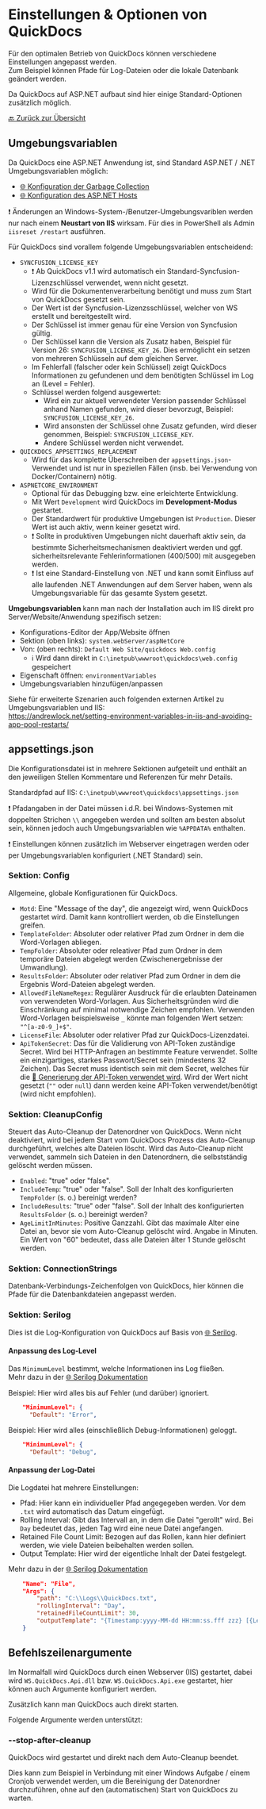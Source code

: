 # Einstellungen & Optionen von QuickDocs

Für den optimalen Betrieb von QuickDocs können verschiedene Einstellungen angepasst werden.  
Zum Beispiel können Pfade für Log-Dateien oder die lokale Datenbank geändert werden.

Da QuickDocs auf ASP\.NET aufbaut sind hier einige Standard-Optionen zusätzlich möglich.

[🔙 Zurück zur Übersicht](_toc.md)

## Umgebungsvariablen

Da QuickDocs eine ASP\.NET Anwendung ist, sind Standard ASP\.NET / \.NET Umgebungsvariablen möglich:

-   [🌐 Konfiguration der Garbage Collection](https://learn.microsoft.com/en-us/dotnet/core/runtime-config/garbage-collector)
-   [🌐 Konfiguration des ASP\.NET Hosts](https://learn.microsoft.com/en-us/aspnet/core/fundamentals/host/web-host?view=aspnetcore-8.0#host-configuration-values)

❗ Änderungen an Windows-System-/Benutzer-Umgebungsvariblen werden nur nach einem **Neustart von IIS** wirksam. Für dies in PowerShell als Admin `iisreset /restart` ausführen.

Für QuickDocs sind vorallem folgende Umgebungsvariablen entscheidend:

-   `SYNCFUSION_LICENSE_KEY`
    -   ❗ Ab QuickDocs v1.1 wird automatisch ein Standard-Syncfusion-Lizenzschlüssel verwendet, wenn nicht gesetzt.
    -   Wird für die Dokumentenverarbeitung benötigt und muss zum Start von QuickDocs gesetzt sein.
    -   Der Wert ist der Syncfusion-Lizenzsschlüssel, welcher von WS erstellt und bereitgestellt wird.
    -   Der Schlüssel ist immer genau für eine Version von Syncfusion gültig.
    -   Der Schlüssel kann die Version als Zusatz haben, Beispiel für Version 26: `SYNCFUSION_LICENSE_KEY_26`. Dies ermöglicht ein setzen von mehreren Schlüsseln auf dem gleichen Server.
    -   Im Fehlerfall (falscher oder kein Schlüssel) zeigt QuickDocs Informationen zu gefundenen und dem benötigten Schlüssel im Log an (Level = Fehler).
    -   Schlüssel werden folgend ausgewertet:
        -   Wird ein zur aktuell verwendeter Version passender Schlüssel anhand Namen gefunden, wird dieser bevorzugt, Beispiel: `SYNCFUSION_LICENSE_KEY_26`.
        -   Wird ansonsten der Schlüssel ohne Zusatz gefunden, wird dieser genommen, Beispiel: `SYNCFUSION_LICENSE_KEY`.
        -   Andere Schlüssel werden nicht verwendet.
-   `QUICKDOCS_APPSETTINGS_REPLACEMENT`
    -   Wird für das komplette Überschreiben der `appsettings.json`-Verwendet und ist nur in speziellen Fällen (insb. bei Verwendung von Docker/Containern) nötig.
-   `ASPNETCORE_ENVIRONMENT`
    -   Optional für das Debugging bzw. eine erleichterte Entwicklung.
    -   Mit Wert `Development` wird QuickDocs im **Development-Modus** gestartet.
    -   Der Standardwert für produktive Umgebungen ist `Production`. Dieser Wert ist auch aktiv, wenn keiner gesetzt wird.
    -   ❗ Sollte in produktiven Umgebungen nicht dauerhaft aktiv sein, da bestimmte Sicherheitsmechanismen deaktiviert werden und ggf. sicherheitsrelevante Fehlerinformationen (400/500) mit ausgegeben werden.
    -   ❗ Ist eine Standard-Einstellung von .NET und kann somit Einfluss auf alle laufenden .NET Anwendungen auf dem Server haben, wenn als Umgebungsvariable für das gesamte System gesetzt.

**Umgebungsvariablen** kann man nach der Installation auch im IIS direkt pro Server/Website/Anwendung spezifisch setzen:

-   Konfigurations-Editor der App/Website öffnen
-   Sektion (oben links): `system.webServer/aspNetCore`
-   Von: (oben rechts): `Default Web Site/quickdocs Web.config`
    -   ℹ️ Wird dann direkt in `C:\inetpub\wwwroot\quickdocs\web.config` gespeichert
-   Eigenschaft öffnen: `environmentVariables`
-   Umgebungsvariablen hinzufügen/anpassen

Siehe für erweiterte Szenarien auch folgenden externen Artikel zu Umgebungsvariablen und IIS:  
https://andrewlock.net/setting-environment-variables-in-iis-and-avoiding-app-pool-restarts/

## appsettings.json

Die Konfigurationsdatei ist in mehrere Sektionen aufgeteilt und enthält an den jeweiligen Stellen Kommentare und Referenzen für mehr Details.

Standardpfad auf IIS: `C:\inetpub\wwwroot\quickdocs\appsettings.json`

❗ Pfadangaben in der Datei müssen i.d.R. bei Windows-Systemen mit doppelten Strichen `\\` angegeben werden und sollten am besten absolut sein, können jedoch auch Umgebungsvariablen wie `%APPDATA%` enthalten.

❗ Einstellungen können zusätzlich im Webserver eingetragen werden oder per Umgebungsvariablen konfiguriert (.NET Standard) sein.

### Sektion: Config

Allgemeine, globale Konfigurationen für QuickDocs.

-   `Motd`: Eine "Message of the day", die angezeigt wird, wenn QuickDocs gestartet wird. Damit kann kontrolliert werden, ob die Einstellungen greifen.
-   `TemplateFolder`: Absoluter oder relativer Pfad zum Ordner in dem die Word-Vorlagen abliegen.
-   `TempFolder`: Absoluter oder releativer Pfad zum Ordner in dem temporäre Dateien abgelegt werden (Zwischenergebnisse der Umwandlung).
-   `ResultsFolder`: Absoluter oder relativer Pfad zum Ordner in dem die Ergebnis Word-Dateien abgelegt werden.
-   `AllowedFileNameRegex`: Regulärer Ausdruck für die erlaubten Dateinamen von verwendeten Word-Vorlagen. Aus Sicherheitsgründen wird die Einschränkung auf minimal notwendige Zeichen empfohlen. Verwenden Word-Vorlagen beispielsweise `_` könnte man folgenden Wert setzen: `"^[a-z0-9_]+$"`.
-   `LicenseFile`: Absoluter oder relativer Pfad zur QuickDocs-Lizenzdatei.
-   `ApiTokenSecret`: Das für die Validierung von API-Token zuständige Secret. Wird bei HTTP-Anfragen an bestimmte Feature verwendet. Sollte ein einzigartiges, starkes Passwort/Secret sein (mindestens 32 Zeichen). Das Secret muss identisch sein mit dem Secret, welches für die [📄 Generierung der API-Token verwendet wird](../integration/api-auth.md). Wird der Wert nicht gesetzt (`""` oder `null`) dann werden keine API-Token verwendet/benötigt (wird nicht empfohlen).

### Sektion: CleanupConfig

Steuert das Auto-Cleanup der Datenordner von QuickDocs.
Wenn nicht deaktiviert, wird bei jedem Start vom QuickDocs Prozess das Auto-Cleanup durchgeführt, welches alte Dateien löscht.
Wird das Auto-Cleanup nicht verwendet, sammeln sich Dateien in den Datenordnern, die selbstständig gelöscht werden müssen.

-   `Enabled`: "true" oder "false".
-   `IncludeTemp`: "true" oder "false". Soll der Inhalt des konfigurierten `TempFolder` (s. o.) bereinigt werden?
-   `IncludeResults`: "true" oder "false". Soll der Inhalt des konfigurierten `ResultsFolder` (s. o.) bereinigt werden?
-   `AgeLimitInMinutes`: Positive Ganzzahl. Gibt das maximale Alter eine Datei an, bevor sie vom Auto-Cleanup gelöscht wird. Angabe in Minuten. Ein Wert von "60" bedeutet, dass alle Dateien älter 1 Stunde gelöscht werden.

### Sektion: ConnectionStrings

Datenbank-Verbindungs-Zeichenfolgen von QuickDocs, hier können die Pfade für die Datenbankdateien angepasst werden.

### Sektion: Serilog

Dies ist die Log-Konfiguration von QuickDocs auf Basis von [🌐 Serilog](https://github.com/serilog/serilog).

#### Anpassung des Log-Level

Das `MinimumLevel` bestimmt, welche Informationen ins Log fließen.  
Mehr dazu in der [🌐 Serilog Dokumentation](https://github.com/serilog/serilog/wiki/Configuration-Basics#minimum-level)

Beispiel: Hier wird alles bis auf Fehler (und darüber) ignoriert.

```json
    "MinimumLevel": {
      "Default": "Error",
```

Beispiel: Hier wird alles (einschließlich Debug-Informationen) geloggt.

```json
    "MinimumLevel": {
      "Default": "Debug",
```

#### Anpassung der Log-Datei

Die Logdatei hat mehrere Einstellungen:

-   Pfad: Hier kann ein individueller Pfad angegegeben werden. Vor dem `.txt` wird automatisch das Datum eingefügt.
-   Rolling Interval: Gibt das Intervall an, in dem die Datei "gerollt" wird. Bei `Day` bedeutet das, jeden Tag wird eine neue Datei angefangen.
-   Retained File Count Limit: Bezogen auf das Rollen, kann hier definiert werden, wie viele Dateien beibehalten werden sollen.
-   Output Template: Hier wird der eigentliche Inhalt der Datei festgelegt.

Mehr dazu in der [🌐 Serilog Dokumentation](https://github.com/serilog/serilog-sinks-file)

```json
    "Name": "File",
    "Args": {
        "path": "C:\\Logs\\QuickDocs.txt",
        "rollingInterval": "Day",
        "retainedFileCountLimit": 30,
        "outputTemplate": "{Timestamp:yyyy-MM-dd HH:mm:ss.fff zzz} [{Level:u3}] {Message:lj}{NewLine}{Exception}"
    }
```

## Befehlszeilenargumente

Im Normalfall wird QuickDocs durch einen Webserver (IIS) gestartet, dabei wird `WS.QuickDocs.Api.dll` bzw. `WS.QuickDocs.Api.exe` gestartet, hier können auch Argumente konfiguriert werden.

Zusätzlich kann man QuickDocs auch direkt starten.

Folgende Argumente werden unterstützt:

### --stop-after-cleanup

QuickDocs wird gestartet und direkt nach dem Auto-Cleanup beendet.

Dies kann zum Beispiel in Verbindung mit einer Windows Aufgabe / einem Cronjob verwendet werden, um die Bereinigung der Datenordner durchzuführen, ohne auf den (automatischen) Start von QuickDocs zu warten.
